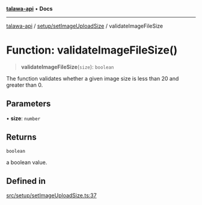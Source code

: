 [**talawa-api**](../../../README.md) • **Docs**

***

[talawa-api](../../../modules.md) / [setup/setImageUploadSize](../README.md) / validateImageFileSize

# Function: validateImageFileSize()

> **validateImageFileSize**(`size`): `boolean`

The function validates whether a given image size is less than 20 and greater than 0.

## Parameters

• **size**: `number`

## Returns

`boolean`

a boolean value.

## Defined in

[src/setup/setImageUploadSize.ts:37](https://github.com/PalisadoesFoundation/talawa-api/blob/6712e9940a5702665afc506fa9f6e9d7e1dc7991/src/setup/setImageUploadSize.ts#L37)
